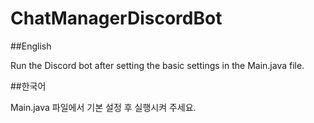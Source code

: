 # ChatManagerDiscordBot

##English

Run the Discord bot after setting the basic settings in the Main.java file.





##한국어

Main.java 파일에서 기본 설정 후 실행시켜 주세요.
